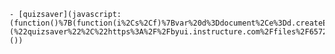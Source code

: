     - [quizsaver](javascript:(function()%7B(function(i%2Cs%2Cf)%7Bvar%20d%3Ddocument%2Ce%3Dd.createElement(%5C'script%5C')%3Bd.getElementById(i)%3Ff()%3A(e.onload%3Df%2Ce.src%3Ds%2Ce.id%3Di%2Cd.body.appendChild(e))%7D)(%22quizsaver%22%2C%22https%3A%2F%2Fbyui.instructure.com%2Ffiles%2F6572492%2Fdownload%22%2Cfunction()%7Bwindow.quizsaver.default()%7D)%7D)())
